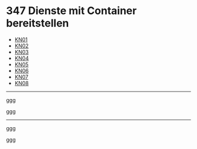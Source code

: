 # 347 Dienste mit Container bereitstellen

- [KN01](./KN01/readme.md)
- [KN02](./KN02/readme.md)
- [KN03](./KN03/readme.md)
- [KN04](./KN04/readme.md)
- [KN05](./KN05/readme.md)
- [KN06](./KN06/readme.md)
- [KN07](./KN07/readme.md)
- [KN08](./KN08/readme.md)

---


ggg

ggg

---
ggg

ggg